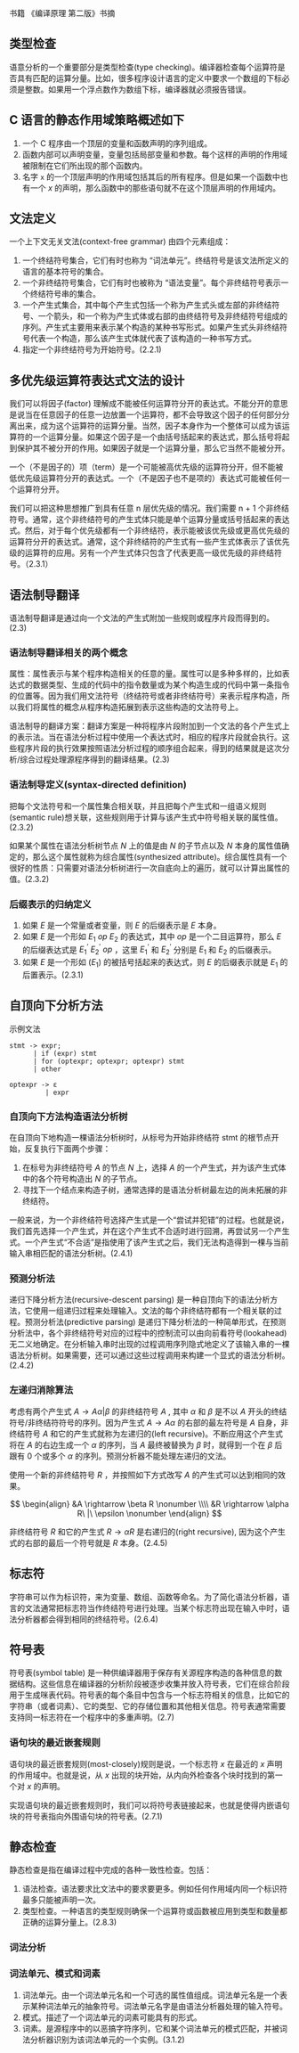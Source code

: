 书籍 《编译原理 第二版》书摘


## 类型检查

语意分析的一个重要部分是类型检查(type checking)。编译器检查每个运算符是否具有匹配的运算分量。比如，很多程序设计语言的定义中要求一个数组的下标必须是整数。如果用一个浮点数作为数组下标，编译器就必须报告错误。


## C 语言的静态作用域策略概述如下

1. 一个 C 程序由一个顶层的变量和函数声明的序列组成。
2. 函数内部可以声明变量，变量包括局部变量和参数。每个这样的声明的作用域被限制在它们所出现的那个函数内。
3. 名字 `x` 的一个顶层声明的作用域包括其后的所有程序。但是如果一个函数中也有一个 $x$ 的声明，那么函数中的那些语句就不在这个顶层声明的作用域内。


## 文法定义

一个上下文无关文法(context-free grammar) 由四个元素组成：

1. 一个终结符号集合，它们有时也称为 “词法单元”。终结符号是该文法所定义的语言的基本符号的集合。
2. 一个非终结符号集合，它们有时也被称为 “语法变量”。每个非终结符号表示一个终结符号串的集合。
3. 一个产生式集合，其中每个产生式包括一个称为产生式头或左部的非终结符号、一个箭头，和一个称为产生式体或右部的由终结符号及非终结符号组成的序列。产生式主要用来表示某个构造的某种书写形式。如果产生式头非终结符号代表一个构造，那么该产生式体就代表了该构造的一种书写方式。
4. 指定一个非终结符号为开始符号。(2.2.1)


## 多优先级运算符表达式文法的设计

我们可以将因子(factor) 理解成不能被任何运算符分开的表达式。不能分开的意思是说当在任意因子的任意一边放置一个运算符，都不会导致这个因子的任何部分分离出来，成为这个运算符的运算分量。当然，因子本身作为一个整体可以成为该运算符的一个运算分量。如果这个因子是一个由括号括起来的表达式，那么括号将起到保护其不被分开的作用。如果因子就是一个运算分量，那么它当然不能被分开。

一个（不是因子的）项（term）是一个可能被高优先级的运算符分开，但不能被低优先级运算符分开的表达式。一个（不是因子也不是项的）表达式可能被任何一个运算符分开。

我们可以把这种思想推广到具有任意 n 层优先级的情况。我们需要 n + 1 个非终结符号。通常，这个非终结符号的产生式体只能是单个运算分量或括号括起来的表达式。然后，对于每个优先级都有一个非终结符，表示能被该优先级或更高优先级的运算符分开的表达式。通常，这个非终结符的产生式有一些产生式体表示了该优先级的运算符的应用。另有一个产生式体只包含了代表更高一级优先级的非终结符号。（2.3.1）


## 语法制导翻译

语法制导翻译是通过向一个文法的产生式附加一些规则或程序片段而得到的。(2.3)


### 语法制导翻译相关的两个概念

属性：属性表示与某个程序构造相关的任意的量。属性可以是多种多样的，比如表达式的数据类型、生成的代码中的指令数量或为某个构造生成的代码中第一条指令的位置等。因为我们用文法符号（终结符号或者非终结符号）来表示程序构造，所以我们将属性的概念从程序构造拓展到表示这些构造的文法符号上。

语法制导的翻译方案：翻译方案是一种将程序片段附加到一个文法的各个产生式上的表示法。当在语法分析过程中使用一个表达式时，相应的程序片段就会执行。这些程序片段的执行效果按照语法分析过程的顺序组合起来，得到的结果就是这次分析/综合过程处理源程序得到的翻译结果。(2.3)


### 语法制导定义(syntax-directed definition)

把每个文法符号和一个属性集合相关联，并且把每个产生式和一组语义规则(semantic rule)想关联，这些规则用于计算与该产生式中符号相关联的属性值。(2.3.2)

如果某个属性在语法分析树节点 $N$ 上的值是由 $N$ 的子节点以及 $N$ 本身的属性值确定的，那么这个属性就称为综合属性(synthesized attribute)。综合属性具有一个很好的性质：只需要对语法分析树进行一次自底向上的遍历，就可以计算出属性的值。(2.3.2)


### 后缀表示的归纳定义

1. 如果 $E$ 是一个常量或者变量，则 $E$ 的后缀表示是 $E$ 本身。
2. 如果 $E$ 是一个形如 $E_1\ op \ E_2$ 的表达式，其中 $op$ 是一个二目运算符，那么 $E$ 的后缀表达式是 $E_{1}^{’} \ E_{2}^{'} \ op$ ，这里 $E_{1}^{‘}$ 和 $E_{2}^{'}$ 分别是 $E_{1}$ 和 $E_{2}$ 的后缀表示。
3. 如果 $E$ 是一个形如 ($E_{1}$) 的被括号括起来的表达式，则 $E$ 的后缀表示就是 $E_{1}$ 的后置表示。(2.3.1)


## 自顶向下分析方法

示例文法


```
stmt -> expr;
      | if (expr) stmt
      | for (optexpr; optexpr; optexpr) stmt
      | other

optexpr -> ε
         | expr 
```


### 自顶向下方法构造语法分析树

在自顶向下地构造一棵语法分析树时，从标号为开始非终结符 stmt 的根节点开始，反复执行下面两个步骤：

1. 在标号为非终结符号 $A$ 的节点 $N$ 上，选择 $A$ 的一个产生式，并为该产生式体中的各个符号构造出 $N$ 的子节点。
2. 寻找下一个结点来构造子树，通常选择的是语法分析树最左边的尚未拓展的非终结符。

一般来说，为一个非终结符号选择产生式是一个“尝试并犯错”的过程。也就是说，我们首先选择一个产生式，并在这个产生式不合适时进行回溯，再尝试另一个产生式。一个产生式“不合适”是指使用了该产生式之后，我们无法构造得到一棵与当前输入串相匹配的语法分析树。(2.4.1)


### 预测分析法

递归下降分析方法(recursive-descent parsing) 是一种自顶向下的语法分析方法，它使用一组递归过程来处理输入。文法的每个非终结符都有一个相关联的过程。预测分析法(predictive parsing) 是递归下降分析法的一种简单形式，在预测分析法中，各个非终结符号对应的过程中的控制流可以由向前看符号(lookahead) 无二义地确定。在分析输入串时出现的过程调用序列隐式地定义了该输入串的一棵语法分析树。如果需要，还可以通过这些过程调用来构建一个显式的语法分析树。(2.4.2)


### 左递归消除算法

考虑有两个产生式 $A \rightarrow A \alpha | \beta$ 的非终结符号 $A$ , 其中 $\alpha$ 和 $\beta$ 是不以 $A$ 开头的终结符号/非终结符符号的序列。因为产生式 $A \rightarrow A\alpha$ 的右部的最左符号是 $A$ 自身，非终结符号 $A$ 和它的产生式就称为左递归的(left recursive)。不断应用这个产生式将在 $A$ 的右边生成一个 $\alpha$ 的序列，当 $A$ 最终被替换为 $\beta$ 时，就得到一个在 $\beta$ 后跟有 0 个或多个 $\alpha$ 的序列。预测分析器不能处理左递归的文法。

使用一个新的非终结符号 $R$ ，并按照如下方式改写 $A$ 的产生式可以达到相同的效果。

$$ \begin{align}
  &A \rightarrow \beta R \nonumber \\\\
  &R \rightarrow \alpha R\ |\ \epsilon \nonumber
\end{align}
$$

非终结符号 $R$ 和它的产生式 $R \rightarrow \alpha R$ 是右递归的(right recursive), 因为这个产生式的右部的最后一个符号就是 $R$ 本身。(2.4.5)


## 标志符

字符串可以作为标识符，来为变量、数组、函数等命名。为了简化语法分析器，语言的文法通常把标志符当作终结符号进行处理。当某个标志符出现在输入中时，语法分析器都会得到相同的终结符号。(2.6.4)


## 符号表

符号表(symbol table) 是一种供编译器用于保存有关源程序构造的各种信息的数据结构。这些信息在编译器的分析阶段被逐步收集并放入符号表，它们在综合阶段用于生成咪表代码。符号表的每个条目中包含与一个标志符相关的信息，比如它的字符串（或者词素）、它的类型、它的存储位置和其他相关信息。符号表通常需要支持同一标志符在一个程序中的多重声明。(2.7)


### 语句块的最近嵌套规则

语句块的最近嵌套规则(most-closely)规则是说，一个标志符 $x$ 在最近的 $x$ 声明的作用域中。也就是说，从 $x$ 出现的块开始，从内向外检查各个块时找到的第一个对 $x$ 的声明。

实现语句块的最近嵌套规则时，我们可以将符号表链接起来，也就是使得内嵌语句块的符号表指向外围语句块的符号表。(2.7.1)


## 静态检查

静态检查是指在编译过程中完成的各种一致性检查。包括：

1. 语法检查。语法要求比文法中的要求要更多。例如任何作用域内同一个标识符最多只能被声明一次。
2. 类型检查。一种语言的类型规则确保一个运算符或函数被应用到类型和数量都正确的运算分量上。(2.8.3)



### 词法分析


### 词法单元、模式和词素

1. 词法单元。由一个词法单元名和一个可选的属性值组成。词法单元名是一个表示某种词法单元的抽象符号。词法单元名字是由语法分析器处理的输入符号。
2. 模式。描述了一个词法单元的词素可能具有的形式。
3. 词素。是源程序中的以恶搞字符序列，它和某个词法单元的模式匹配，并被词法分析器识别为该词法单元的一个实例。(3.1.2)




